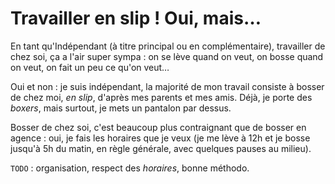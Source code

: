 # Travailler en slip ! Oui, mais…

En tant qu'Indépendant (à titre principal ou en complémentaire), travailler de chez soi, ça a l'air super sympa : on se lève quand on veut, on bosse quand on veut, on fait un peu ce qu'on veut…

Oui et non : je suis indépendant, la majorité de mon travail consiste à bosser de chez moi, *en slip*, d'après mes parents et mes amis.
Déjà, je porte des *boxers*, mais surtout, je mets un pantalon par dessus.

Bosser de chez soi, c'est beaucoup plus contraignant que de bosser en agence : oui, je fais les horaires que je veux (je me lève à 12h et je bosse jusqu'à 5h du matin, en règle générale, avec quelques pauses au milieu).

`TODO` : organisation, respect des *horaires*, bonne méthodo.
